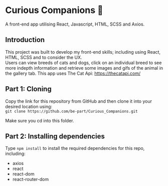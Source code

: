 # Curious Companions :leopard:

A front-end app utilising React, Javascript, HTML, SCSS and Axios.  

## Introduction

This project was built to develop my front-end skills; including using React, HTML, SCSS and to consider the UX.  
Users can view breeds of cats and dogs, click on an individual breed to see more indepth information and retrieve some images and gifs of the animal in the gallery tab.
This app uses The Cat Api: https://thecatapi.com/  


## Part 1: Cloning

Copy the link for this repository from GitHub and then clone it into your desired location using:  
`git clone https://github.com/be-part/Curious_Companions.git`

Make sure you cd into this folder. 


## Part 2: Installing dependencies

Type `npm install` to install the required dependencies for this repo, including:
* axios
* react
* react-dom
* react-router-dom
